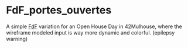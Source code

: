 
# FdF_portes_ouvertes

A simple [FdF](https://github.com/Link-Wolf/FdF) variation for an Open House Day in 42Mulhouse, where the wireframe modeled input is way more dynamic and colorful. (epilepsy warning)

